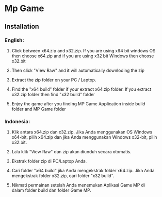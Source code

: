 # Mp Game

## Installation

### English:

1. Click between x64.zip and x32.zip. If you are using x64 bit windows OS then choose x64.zip and if you are using x32 bit Windows then choose x32.bit

2. Then click "View Raw" and it will automatically downloding the zip

3. Extract the zip folder on your PC / Laptop.

4. Find the "x64 build" folder if your extract x64.zip folder. If you extract x32.zip folder then find "x32 build" folder

5. Enjoy the game after you finding MP Game Application inside build folder and MP Game folder
    
### Indonesia:

1. Klik antara x64.zip dan x32.zip. Jika Anda menggunakan OS Windows x64-bit, pilih x64.zip dan jika Anda menggunakan Windows x32-bit, pilih x32.bit.

2. Lalu klik "View Raw" dan zip akan diunduh secara otomatis.

3. Ekstrak folder zip di PC/Laptop Anda.

4. Cari folder "x64 build" jika Anda mengekstrak folder x64.zip. Jika Anda mengekstrak folder x32.zip, cari folder "x32 build".

5. Nikmati permainan setelah Anda menemukan Aplikasi Game MP di dalam folder build dan folder Game MP.
